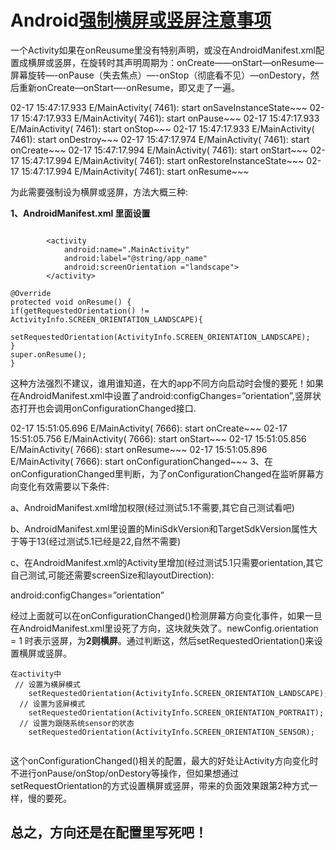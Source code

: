 # Android[强制横屏或竖屏注意事项](https://blog.csdn.net/chj00128/article/details/50681092)

一个Activity如果在onReusume里没有特别声明，或没在AndroidManifest.xml配置成横屏或竖屏，在旋转时其声明周期为：onCreate——onStart—onResume—屏幕旋转—-onPause（失去焦点）—-onStop（彻底看不见）—onDestory，然后重新onCreate—onStart—-onResume，即又走了一遍。

02-17 15:47:17.933 E/MainActivity( 7461): start onSaveInstanceState~~~ 
02-17 15:47:17.933 E/MainActivity( 7461): start onPause~~~ 
02-17 15:47:17.933 E/MainActivity( 7461): start onStop~~~ 
02-17 15:47:17.933 E/MainActivity( 7461): start onDestroy~~~ 
02-17 15:47:17.974 E/MainActivity( 7461): start onCreate~~~ 
02-17 15:47:17.994 E/MainActivity( 7461): start onStart~~~ 
02-17 15:47:17.994 E/MainActivity( 7461): start onRestoreInstanceState~~~ 
02-17 15:47:17.994 E/MainActivity( 7461): start onResume~~~

为此需要强制设为横屏或竖屏，方法大概三种:

**1、AndroidManifest.xml 里面设置**

```

        <activity
            android:name=".MainActivity"
            android:label="@string/app_name" 
            android:screenOrientation ="landscape">
        </activity>
```

```
@Override  
protected void onResume() {
if(getRequestedOrientation() !=   ActivityInfo.SCREEN_ORIENTATION_LANDSCAPE){
    setRequestedOrientation(ActivityInfo.SCREEN_ORIENTATION_LANDSCAPE);
}
super.onResume();
}
```

这种方法强烈不建议，谁用谁知道，在大的app不同方向启动时会慢的要死！如果在AndroidManifest.xml中设置了android:configChanges=”orientation”,竖屏状态打开也会调用onConfigurationChanged接口.

02-17 15:51:05.696 E/MainActivity( 7666): start onCreate~~~ 
02-17 15:51:05.756 E/MainActivity( 7666): start onStart~~~ 
02-17 15:51:05.856 E/MainActivity( 7666): start onResume~~~ 
02-17 15:51:05.896 E/MainActivity( 7666): start onConfigurationChanged~~~ 
3、在onConfigurationChanged里判断，为了onConfigurationChanged在监听屏幕方向变化有效需要以下条件:

a、AndroidManifest.xml增加权限(经过测试5.1不需要,其它自己测试看吧)

b、AndroidManifest.xml里设置的MiniSdkVersion和TargetSdkVersion属性大于等于13(经过测试5.1已经是22,自然不需要)

c、在AndroidManifest.xml的Activity里增加(经过测试5.1只需要orientation,其它自己测试,可能还需要screenSize和layoutDirection):

android:configChanges=”orientation”

经过上面就可以在onConfigurationChanged()检测屏幕方向变化事件，如果一旦在AndroidManifest.xml里设死了方向，这块就失效了。newConfig.orientation = 1 时表示竖屏，为**2则横屏**。通过判断这，然后setRequestedOrientation()来设置横屏或竖屏。

```
在activity中 
 // 设置为横屏模式  
    setRequestedOrientation(ActivityInfo.SCREEN_ORIENTATION_LANDSCAPE);
  // 设置为竖屏模式  
    setRequestedOrientation(ActivityInfo.SCREEN_ORIENTATION_PORTRAIT);
  // 设置为跟随系统sensor的状态 
    setRequestedOrientation(ActivityInfo.SCREEN_ORIENTATION_SENSOR);
 
```



这个onConfigurationChanged()相关的配置，最大的好处让Activity方向变化时不进行onPause/onStop/onDestory等操作，但如果想通过setRequestOrientation的方式设置横屏或竖屏，带来的负面效果跟第2种方式一样，慢的要死。

总之，方向还是在配置里写死吧！
--------------------- 

